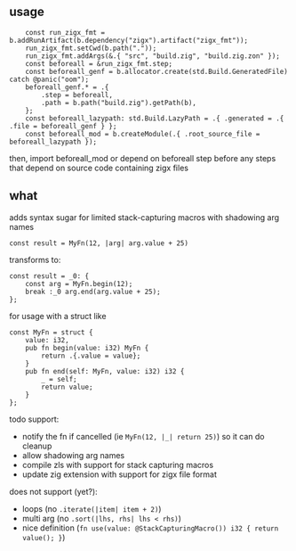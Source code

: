 ## usage

```
    const run_zigx_fmt = b.addRunArtifact(b.dependency("zigx").artifact("zigx_fmt"));
    run_zigx_fmt.setCwd(b.path("."));
    run_zigx_fmt.addArgs(&.{ "src", "build.zig", "build.zig.zon" });
    const beforeall = &run_zigx_fmt.step;
    const beforeall_genf = b.allocator.create(std.Build.GeneratedFile) catch @panic("oom");
    beforeall_genf.* = .{
        .step = beforeall,
        .path = b.path("build.zig").getPath(b),
    };
    const beforeall_lazypath: std.Build.LazyPath = .{ .generated = .{ .file = beforeall_genf } };
    const beforeall_mod = b.createModule(.{ .root_source_file = beforeall_lazypath });
```

then, import beforeall_mod or depend on beforeall step before any steps that depend on source
code containing zigx files

## what

adds syntax sugar for limited stack-capturing macros with shadowing arg names

```
const result = MyFn(12, |arg| arg.value + 25)
```

transforms to:

```
const result = _0: {
    const arg = MyFn.begin(12);
    break :_0 arg.end(arg.value + 25);
};
```

for usage with a struct like

```
const MyFn = struct {
    value: i32,
    pub fn begin(value: i32) MyFn {
        return .{.value = value};
    }
    pub fn end(self: MyFn, value: i32) i32 {
        _ = self;
        return value;
    }
};
```

todo support:

- notify the fn if cancelled (ie `MyFn(12, |_| return 25)`) so it can do cleanup
- allow shadowing arg names
- compile zls with support for stack capturing macros
- update zig extension with support for zigx file format

does not support (yet?):

- loops (no `.iterate(|item| item + 2)`)
- multi arg (no `.sort(|lhs, rhs| lhs < rhs)`)
- nice definition (`fn use(value: @StackCapturingMacro()) i32 { return value(); }`)